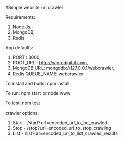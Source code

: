 #Simple website url crawler

Requirements: 
  1. Node.Js,
  2. MongoDB,
  3. Redis

App defaults:
  1. PORT : 3000,
  2. ROOT_URL : http://wiprodigital.com,
  3. MongoDB URL: mongodb://127.0.0.1/webcrawler,
  4. Redis QUEUE_NAME: webcrawler

To install and build: 
npm install

To run: 
npm start or node www

To test: 
npm test

crawler options:
  1. Start - /start?url=encoded_url_to_be_crawled
  2. Stop - /stop?url=encoded_url_to_stop_crawling
  3. List - /list?url=encoded_url_to_list_crawled_results

